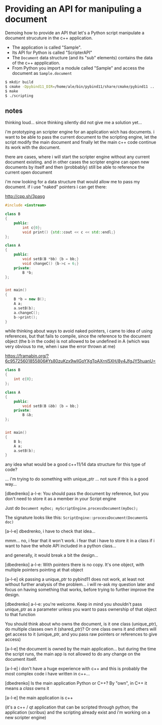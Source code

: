 # Providing an API for manipuling a document

Demoing how to provide an API that let's a Python script manipulate a document strucuture in the c++ application.

- The application is called "Sample".
- Its API for Python is called "ScripterAPI"
- The `Document` data structure (and its "sub" elements) contains the data of the c++ appplication.
- From Python you import a module called "Sample" and access the document as `Sample.document`

~~~.sh
$ mkdir build
$ cmake -Dpybind11_DIR=/home/ale/bin/pybind11/share/cmake/pybind11 ..
$ make
$ ./scripting
~~~

## notes

thinking loud... since thinking silently did not give me a solution yet...

i'm prototyping an scripter engine for an application wich has documents. i want to be able to pass the current document to the scripting engine, let the script modify the main document and finally let the main c++ code continue its work with the document.

there are cases, where i will start the scripter engine without any current document existing. and in other cases the scripter engine can open new documents by itself and then (probbably) still be able to reference the current open document

i'm now looking for a data structure that would allow me to pass my document. if i use "naked" pointers i can get there:

http://cpp.sh/3pasg

```.cpp
#include <iostream>

class B
{
    public:
        int c{0};
        void print() {std::cout << c << std::endl;}
};

class A
{
    public:
        void setB(B *bb) {b = bb;}
        void changeC() {b->c = 6;}
    private:
        B *b;
};


int main()
{
    B *b = new B();
    A a;
    a.setB(b);
    a.changeC();
    b->print();
}
```

 while thinking about ways to avoid naked pointers, i came to idea of using references, but that fails to compile, since the reference to the document object (the b in the code) is not allowed to be undefined in A (which was very obvious to me, when i saw the error thrown at me)

https://framabin.org/?6c95725601855806#Ys80zuKzx9wllGoYXgTpAXrnl5XH/8y4JfgJY5huanU=

```.cpp
class B
{
    int c{0};
};

class A
{
    public:
        void setB(B &bb) {b = bb;}
    private:
        B &b;
};


int main()
{
    B b;
    A a;
    a.setB(b);
}
```

any idea what would be a good c++11/14 data structure for this type of code?

... i'm trying to do something with unique_ptr ... not sure if this is a good way...

[dbedrenko] a-l-e:  You should pass the document by reference, but you don't need to store it as a member in your Script engine

Just do `Document myDoc; myScriptEngine.processDocument(myDoc);`

The signature looks like this: `ScriptEngine::processDocument(Document& doc)`

[a-l-e] dbedrenko, i have to check that idea...

 mmm... no, i fear that it won't work. i fear that i have to store it in a class if i want to have the whole API included in a python class...

and generally, it would break a bit the design...

[dbedrenko] a-l-e:  With pointers there is no copy. It's one object, with multiple pointers pointing at that object

[a-l-e] ok passing a unique_ptr to pybind11 does not work, at least not without further analysis of the problem... i will re-ask my question later and focus on having something that works, before trying to further improve the design.

[dbedrenko] a-l-e:  you're welcome. Keep in mind you shouldn't pass unique_ptr as a parameter unless you want to pass ownership of that object to that function

You should think about who owns the document, is it one class (unique_ptr), do multiple classes own it (shared_ptr)? Or one class owns it and others will get access to it (unique_ptr, and you pass raw pointers or references to give access)

[a-l-e] the document is owned by the main application... but during the time the script runs, the main app is not allowed to do any change on the document itself.

[a-l-e] i don't have a huge experience with c++ and this is probably the most complex code i have written in c++...

[dbedrenko] Is the main application Python or C++? By "own", in C++ it means a *class* owns it

[a-l-e] the main application is c++

(it's a c++ / qt application that can be scripted through python; the application (scribus) and the scripting already exist and i'm working on a new scripter engine)
